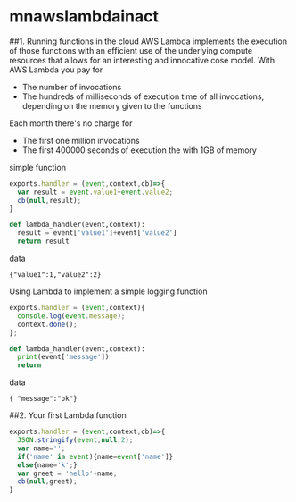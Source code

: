 # mnawslambdainact
##1. Running functions in the cloud
AWS Lambda implements the execution of those functions with an efficient use of the underlying compute resources that allows for an interesting and innocative cose model.
With AWS Lambda you pay for 
- The number of invocations
- The hundreds of milliseconds of execution time of all invocations, depending on the memory given to the functions

Each month there's no charge for
- The first one million invocations
- The first 400000 seconds of execution the with 1GB of memory

simple function
```js
exports.handler = (event,context,cb)=>{
  var result = event.value1+event.value2;
  cb(null,result);
}
```
```py
def lambda_handler(event,context):
  result = event['value1']+event['value2']
  return result
```

data
```
{"value1":1,"value2":2}
```



Using Lambda to implement a simple logging function
```js
exports.handler = (event,context){
  console.log(event.message);
  context.done();
};
```

```py
def lambda_handler(event,context):
  print(event['message'])
  return
```
data
```
{ "message":"ok"}
```



##2. Your first Lambda function
```js
exports.handler = (event,context,cb)=>{
  JSON.stringify(event,null,2);
  var name='';
  if('name' in event){name=event['name']}
  else{name='k';}
  var greet = 'hello'+name;
  cb(null,greet);
}
```
